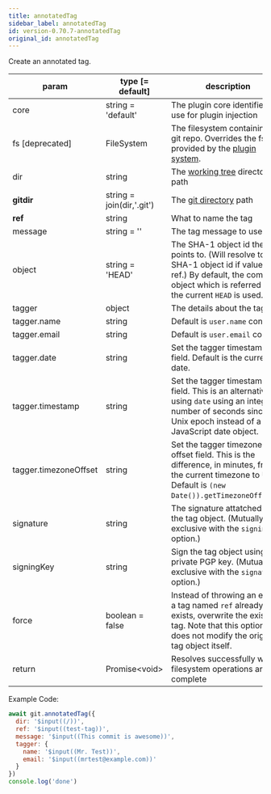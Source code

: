 ```yaml
---
title: annotatedTag
sidebar_label: annotatedTag
id: version-0.70.7-annotatedTag
original_id: annotatedTag
---
```


Create an annotated tag.

| param                 | type [= default]          | description                                                                                                                                                                  |
| --------------------- | ------------------------- | ---------------------------------------------------------------------------------------------------------------------------------------------------------------------------- |
| core                  | string = 'default'        | The plugin core identifier to use for plugin injection                                                                                                                       |
| fs [deprecated]       | FileSystem                | The filesystem containing the git repo. Overrides the fs provided by the [plugin system](./plugin_fs.md).                                                                    |
| dir                   | string                    | The [working tree](dir-vs-gitdir.md) directory path                                                                                                                          |
| **gitdir**            | string = join(dir,'.git') | The [git directory](dir-vs-gitdir.md) path                                                                                                                                   |
| **ref**               | string                    | What to name the tag                                                                                                                                                         |
| message               | string = ''               | The tag message to use.                                                                                                                                                      |
| object                | string = 'HEAD'           | The SHA-1 object id the tag points to. (Will resolve to a SHA-1 object id if value is a ref.) By default, the commit object which is referred by the current `HEAD` is used. |
| tagger                | object                    | The details about the tagger.                                                                                                                                                |
| tagger.name           | string                    | Default is `user.name` config.                                                                                                                                               |
| tagger.email          | string                    | Default is `user.email` config.                                                                                                                                              |
| tagger.date           | string                    | Set the tagger timestamp field. Default is the current date.                                                                                                                 |
| tagger.timestamp      | string                    | Set the tagger timestamp field. This is an alternative to using `date` using an integer number of seconds since the Unix epoch instead of a JavaScript date object.          |
| tagger.timezoneOffset | string                    | Set the tagger timezone offset field. This is the difference, in minutes, from the current timezone to UTC. Default is `(new Date()).getTimezoneOffset()`.                   |
| signature             | string                    | The signature attatched to the tag object. (Mutually exclusive with the `signingKey` option.)                                                                                |
| signingKey            | string                    | Sign the tag object using this private PGP key. (Mutually exclusive with the `signature` option.)                                                                            |
| force                 | boolean = false           | Instead of throwing an error if a tag named `ref` already exists, overwrite the existing tag. Note that this option does not modify the original tag object itself.          |
| return                | Promise\<void\>           | Resolves successfully when filesystem operations are complete                                                                                                                |

Example Code:

```js live
await git.annotatedTag({
  dir: '$input((/))',
  ref: '$input((test-tag))',
  message: '$input((This commit is awesome))',
  tagger: {
    name: '$input((Mr. Test))',
    email: '$input((mrtest@example.com))'
  }
})
console.log('done')
```

<script>
(function rewriteEditLink() {
  const el = document.querySelector('a.edit-page-link.button');
  if (el) {
    el.href = 'https://github.com/isomorphic-git/isomorphic-git/edit/master/src/commands/annotatedTag.js';
  }
})();
</script>